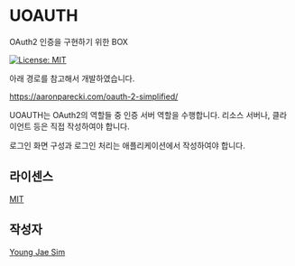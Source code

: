 # UOAUTH
OAuth2 인증을 구현하기 위한 BOX

[![License: MIT](https://img.shields.io/badge/License-MIT-blue.svg)](https://opensource.org/licenses/MIT)

아래 경로를 참고해서 개발하였습니다.

https://aaronparecki.com/oauth-2-simplified/

UOAUTH는 OAuth2의 역할들 중 인증 서버 역할을 수행합니다. 리소스 서버나, 클라이언트 등은 직접 작성하여야 합니다.

로그인 화면 구성과 로그인 처리는 애플리케이션에서 작성하여야 합니다.

## 라이센스
[MIT](LICENSE)

## 작성자
[Young Jae Sim](https://github.com/Hanul)